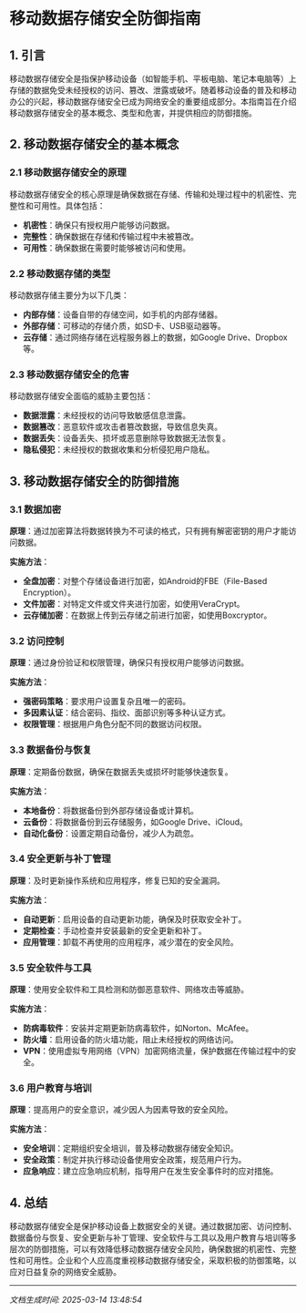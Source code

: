 # 移动数据存储安全防御指南

## 1. 引言

移动数据存储安全是指保护移动设备（如智能手机、平板电脑、笔记本电脑等）上存储的数据免受未经授权的访问、篡改、泄露或破坏。随着移动设备的普及和移动办公的兴起，移动数据存储安全已成为网络安全的重要组成部分。本指南旨在介绍移动数据存储安全的基本概念、类型和危害，并提供相应的防御措施。

## 2. 移动数据存储安全的基本概念

### 2.1 移动数据存储安全的原理

移动数据存储安全的核心原理是确保数据在存储、传输和处理过程中的机密性、完整性和可用性。具体包括：

- **机密性**：确保只有授权用户能够访问数据。
- **完整性**：确保数据在存储和传输过程中未被篡改。
- **可用性**：确保数据在需要时能够被访问和使用。

### 2.2 移动数据存储的类型

移动数据存储主要分为以下几类：

- **内部存储**：设备自带的存储空间，如手机的内部存储器。
- **外部存储**：可移动的存储介质，如SD卡、USB驱动器等。
- **云存储**：通过网络存储在远程服务器上的数据，如Google Drive、Dropbox等。

### 2.3 移动数据存储安全的危害

移动数据存储安全面临的威胁主要包括：

- **数据泄露**：未经授权的访问导致敏感信息泄露。
- **数据篡改**：恶意软件或攻击者篡改数据，导致信息失真。
- **数据丢失**：设备丢失、损坏或恶意删除导致数据无法恢复。
- **隐私侵犯**：未经授权的数据收集和分析侵犯用户隐私。

## 3. 移动数据存储安全的防御措施

### 3.1 数据加密

**原理**：通过加密算法将数据转换为不可读的格式，只有拥有解密密钥的用户才能访问数据。

**实施方法**：
- **全盘加密**：对整个存储设备进行加密，如Android的FBE（File-Based Encryption）。
- **文件加密**：对特定文件或文件夹进行加密，如使用VeraCrypt。
- **云存储加密**：在数据上传到云存储之前进行加密，如使用Boxcryptor。

### 3.2 访问控制

**原理**：通过身份验证和权限管理，确保只有授权用户能够访问数据。

**实施方法**：
- **强密码策略**：要求用户设置复杂且唯一的密码。
- **多因素认证**：结合密码、指纹、面部识别等多种认证方式。
- **权限管理**：根据用户角色分配不同的数据访问权限。

### 3.3 数据备份与恢复

**原理**：定期备份数据，确保在数据丢失或损坏时能够快速恢复。

**实施方法**：
- **本地备份**：将数据备份到外部存储设备或计算机。
- **云备份**：将数据备份到云存储服务，如Google Drive、iCloud。
- **自动化备份**：设置定期自动备份，减少人为疏忽。

### 3.4 安全更新与补丁管理

**原理**：及时更新操作系统和应用程序，修复已知的安全漏洞。

**实施方法**：
- **自动更新**：启用设备的自动更新功能，确保及时获取安全补丁。
- **定期检查**：手动检查并安装最新的安全更新和补丁。
- **应用管理**：卸载不再使用的应用程序，减少潜在的安全风险。

### 3.5 安全软件与工具

**原理**：使用安全软件和工具检测和防御恶意软件、网络攻击等威胁。

**实施方法**：
- **防病毒软件**：安装并定期更新防病毒软件，如Norton、McAfee。
- **防火墙**：启用设备的防火墙功能，阻止未经授权的网络访问。
- **VPN**：使用虚拟专用网络（VPN）加密网络流量，保护数据在传输过程中的安全。

### 3.6 用户教育与培训

**原理**：提高用户的安全意识，减少因人为因素导致的安全风险。

**实施方法**：
- **安全培训**：定期组织安全培训，普及移动数据存储安全知识。
- **安全政策**：制定并执行移动设备使用安全政策，规范用户行为。
- **应急响应**：建立应急响应机制，指导用户在发生安全事件时的应对措施。

## 4. 总结

移动数据存储安全是保护移动设备上数据安全的关键。通过数据加密、访问控制、数据备份与恢复、安全更新与补丁管理、安全软件与工具以及用户教育与培训等多层次的防御措施，可以有效降低移动数据存储安全风险，确保数据的机密性、完整性和可用性。企业和个人应高度重视移动数据存储安全，采取积极的防御策略，以应对日益复杂的网络安全威胁。

---

*文档生成时间: 2025-03-14 13:48:54*
